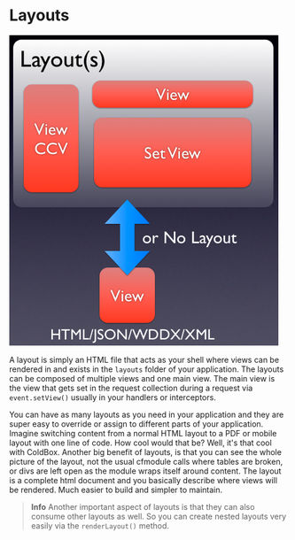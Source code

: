 # Layouts

![](../../../.gitbook/assets/LayoutViewCombinations.png)

A layout is simply an HTML file that acts as your shell where views can be rendered in and exists in the `layouts` folder of your application. The layouts can be composed of multiple views and one main view. The main view is the view that gets set in the request collection during a request via `event.setView()` usually in your handlers or interceptors.

You can have as many layouts as you need in your application and they are super easy to override or assign to different parts of your application. Imagine switching content from a normal HTML layout to a PDF or mobile layout with one line of code. How cool would that be? Well, it's that cool with ColdBox. Another big benefit of layouts, is that you can see the whole picture of the layout, not the usual cfmodule calls where tables are broken, or divs are left open as the module wraps itself around content. The layout is a complete html document and you basically describe where views will be rendered. Much easier to build and simpler to maintain.

> **Info** Another important aspect of layouts is that they can also consume other layouts as well. So you can create nested layouts very easily via the `renderLayout()` method.
